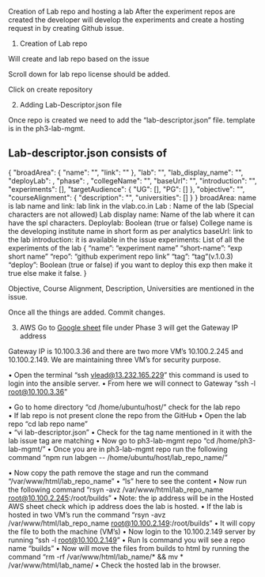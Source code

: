Creation of Lab repo and hosting a lab
After the experiment repos are created the developer will develop the experiments and create a hosting request in by creating Github issue.
1.	Creation of Lab repo

Will create and lab repo based on the issue
  
 


Scroll down for lab repo license should be added.

 
Click on create repository 

2.	Adding Lab-Descriptor.json file 

Once repo is created we need to add the “lab-descriptor.json” file.  template is in the ph3-lab-mgmt.

Lab-descriptor.json consists of 
--------------------------------------------------------------------------------------------------------------
{
    "broadArea": {
        "name": "",
        "link": ""
    },
    "lab": "",
    "lab_display_name": "",
    "deployLab": ,
    "phase": ,
    "collegeName": "",
    "baseUrl": "",
    "introduction": "",
    "experiments": [],
    "targetAudience": {
        "UG": [],
        "PG": []
    },
    "objective": "",
    "courseAlignment": {
        "description": "",
        "universities": []
    }
} 
broadArea: name is lab name and
 link: lab link in the vlab.co.in
Lab : Name of the lab (Special characters are not allowed)
Lab display name: Name of the lab where it can have the spl characters. 
Deploylab: Boolean (true or false) 
College name is the developing institute name in short form as per analytics
baseUrl: link to the lab
 introduction: it is available in the issue
experiments: List of all the experiments of the lab 
{
“name”: “experiment name”
“short-name”: “exp short name”
“repo”: “github experiment repo link”
“tag”: “tag”(v.1.0.3)
“deploy”: Boolean (true or false) if you want to deploy this exp then make it true else make it false.
}
 
Objective, Course Alignment, Description, Universities are mentioned in the issue. 

Once all the things are added. Commit changes. 


3.	AWS 
Go to [Google sheet](https://docs.google.com/spreadsheets/d/1WXJA_1QkLg-5S0YYBRKyhEXwOgTSbKvm972Fy-thCUc/edit#gid=263424893)
file under Phase 3 will get the Gateway IP address 



Gateway IP is 10.100.3.36 and there are two more VM’s 10.100.2.245 and 10.100.2.149. We are maintaining three VM’s for security purpose. 

•	Open the terminal  “ssh vlead@13.232.165.229” this command is used to login into the ansible server. 
•	From here we will connect to Gateway “ssh -l root@10.100.3.36” 

 

•	Go to home directory “cd /home/ubuntu/host/” check for the lab repo  
•	If lab repo is not present clone the repo from the GitHub 
•	Open the lab repo “cd lab repo name”  
•	“vi lab-descriptor.json”
•	Check for the tag name mentioned in it with the lab issue tag are matching 
•	Now go to ph3-lab-mgmt repo “cd /home/ph3-lab-mgmt/”
•	Once you are in ph3-lab-mgmt repo run the following command “npm run labgen -- /home/ubuntu/host/lab_repo_name/” 

 
•	Now copy the path remove the stage and run the command “/var/www/html/lab_repo_name”
•	“ls” here to see the content 
•	Now run the following command “rsyn -avz /var/www/html/lab_repo_name root@10.100.2.245:/root/builds”
•	Note: the ip address will be in the Hosted AWS sheet check which ip address does the lab is hosted.
•	If the lab is hosted in two VM’s run the command “rsyn -avz /var/www/html/lab_repo_name root@10.100.2.149:/root/builds”
•	It will copy the file to both the machine (VM’s)
•	Now login to the 10.100.2.149 server by running “ssh -l root@10.100.2.149” 
•	Run ls command you will see a repo name “builds” 
•	Now will move the files from builds to html by running the command “rm -rf /var/www/html/lab_name/* && mv * /var/www/html/lab_name/ 
•	Check the hosted lab in the browser. 





